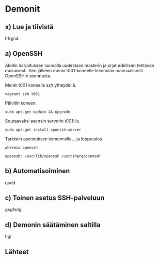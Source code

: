 # Demonit

## x) Lue ja tiivistä

hfrghd

## a) OpenSSH

Aloitin harjoituksen luomalla uudestaan masterin ja orjat edellisen tehtävän mukaisesti. Sen jälkeen menin t001-koneelle tekemään manuaalisesti OpenSSH:n asennusta.

Menin t001 koneelle ssh yhteydellä.

    vagrant ssh t001

Päivitin koneen.

    sudo apt-get update && upgrade

Seuraavaksi asensin serverin t001:lle.

    sudo apt-get install openssh-server

Tarkistin asennuksen komennolla... ja lopputulos

    whereis openssh
    
    openssh: /usr/lib/openssh /usr/share/openssh



## b) Automatisoiminen

gsdd

## c) Toinen asetus SSH-palveluun

gsgfsdg

## d) Demonin säätäminen saltilla

hgl

## Lähteet
